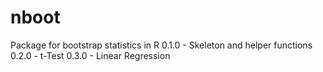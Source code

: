 # nboot

Package for bootstrap statistics in R
0.1.0 - Skeleton and helper functions
0.2.0 - t-Test
0.3.0 - Linear Regression
